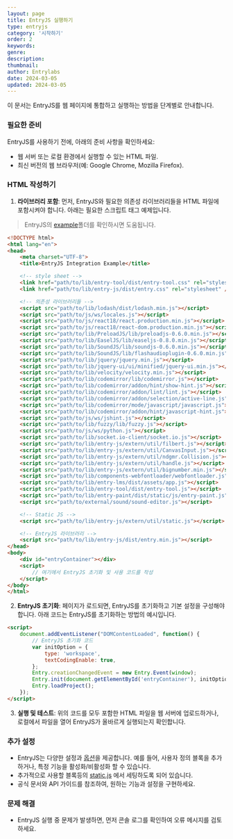 ```yaml
---
layout: page
title: EntryJS 실행하기
type: entryjs
category: '시작하기'
order: 2
keywords: 
genre: 
description: 
thumbnail: 
author: Entrylabs
date: 2024-03-05
updated: 2024-03-05
---
```


이 문서는 EntryJS를 웹 페이지에 통합하고 실행하는 방법을 단계별로 안내합니다.

### 필요한 준비

EntryJS를 사용하기 전에, 아래의 준비 사항을 확인하세요:

- 웹 서버 또는 로컬 환경에서 실행할 수 있는 HTML 파일.
- 최신 버전의 웹 브라우저(예: Google Chrome, Mozilla Firefox).


### HTML 작성하기

1. **라이브러리 포함**: 먼저, EntryJS와 필요한 의존성 라이브러리들을 HTML 파일에 포함시켜야 합니다. 아래는 필요한 스크립트 태그 예제입니다.

> EntryJS의 [example](https://github.com/entrylabs/entryjs/tree/develop/example)폴더를 확인하시면 도움됩니다.

```html
<!DOCTYPE html>
<html lang="en">
<head>
    <meta charset="UTF-8">
    <title>EntryJS Integration Example</title>

    <!-- style sheet -->
    <link href="path/to/lib/entry-tool/dist/entry-tool.css" rel="stylesheet" />
    <link href="path/to/lib/entry-js/dist/entry.css" rel="stylesheet" />

    <!-- 의존성 라이브러리들 -->
    <script src="path/to/lib/lodash/dist/lodash.min.js"></script>
    <script src="path/to/js/ws/locales.js"></script>
    <script src="path/to/js/react18/react.production.min.js"></script>
    <script src="path/to/js/react18/react-dom.production.min.js"></script>
    <script src="path/to/lib/PreloadJS/lib/preloadjs-0.6.0.min.js"></script>
    <script src="path/to/lib/EaselJS/lib/easeljs-0.8.0.min.js"></script>
    <script src="path/to/lib/SoundJS/lib/soundjs-0.6.0.min.js"></script>
    <script src="path/to/lib/SoundJS/lib/flashaudioplugin-0.6.0.min.js"></script>
    <script src="path/to/lib/jquery/jquery.min.js"></script>
    <script src="path/to/lib/jquery-ui/ui/minified/jquery-ui.min.js"></script>
    <script src="path/to/lib/velocity/velocity.min.js"></script>
    <script src="path/to/lib/codemirror/lib/codemirror.js"></script>
    <script src="path/to/lib/codemirror/addon/hint/show-hint.js"></script>
    <script src="path/to/lib/codemirror/addon/lint/lint.js"></script>
    <script src="path/to/lib/codemirror/addon/selection/active-line.js"></script>
    <script src="path/to/lib/codemirror/mode/javascript/javascript.js"></script>
    <script src="path/to/lib/codemirror/addon/hint/javascript-hint.js"></script>
    <script src="path/to/js/ws/jshint.js"></script>
    <script src="path/to/lib/fuzzy/lib/fuzzy.js"></script>
    <script src="path/to/js/ws/python.js"></script>
    <script src="path/to/lib/socket.io-client/socket.io.js"></script>
    <script src="path/to/lib/entry-js/extern/util/filbert.js"></script>
    <script src="path/to/lib/entry-js/extern/util/CanvasInput.js"></script>
    <script src="path/to/lib/entry-js/extern/util/ndgmr.Collision.js"></script>
    <script src="path/to/lib/entry-js/extern/util/handle.js"></script>
    <script src="path/to/lib/entry-js/extern/util/bignumber.min.js"></script>
    <script src="path/to/lib/components-webfontloader/webfontloader.js"></script>
    <script src="path/to/lib/entry-lms/dist/assets/app.js"></script>
    <script src="path/to/lib/entry-tool/dist/entry-tool.js"></script>
    <script src="path/to/lib/entry-paint/dist/static/js/entry-paint.js"></script>
    <script src="path/to/external/sound/sound-editor.js"></script>

    <!-- Static JS -->
    <script src="path/to/lib/entry-js/extern/util/static.js"></script>

    <!-- EntryJS 라이브러리 -->
    <script src="path/to/lib/entry-js/dist/entry.min.js"></script>
</head>
<body>
    <div id="entryContainer"></div>
    <script>
        // 여기에서 EntryJS 초기화 및 사용 코드를 작성
    </script>
</body>
</html>
```


2. **EntryJS 초기화**: 페이지가 로드되면, EntryJS를 초기화하고 기본 설정을 구성해야 합니다. 아래 코드는 EntryJS를 초기화하는 방법의 예시입니다.

```html
<script>
    document.addEventListener("DOMContentLoaded", function() {
        // EntryJS 초기화 코드
        var initOption = {
            type: 'workspace',
            textCodingEnable: true,
        };
        Entry.creationChangedEvent = new Entry.Event(window);
        Entry.init(document.getElementById('entryContainer'), initOption);
        Entry.loadProject();
    });
</script>
```

3. **실행 및 테스트**: 위의 코드를 모두 포함한 HTML 파일을 웹 서버에 업로드하거나, 로컬에서 파일을 열어 EntryJS가 올바르게 실행되는지 확인합니다.


### 추가 설정

- EntryJS는 다양한 설정과 [옵션](/entryjs/typedef/2024-03-11-init-options.html)을 제공합니다. 예를 들어, 사용자 정의 블록을 추가하거나, 특정 기능을 활성화/비활성화 할 수 있습니다.
- 추가적으로 사용할 블록등의 [static.js](/entryjs/api/2024-03-05-static.html) 에서 세팅하도록 되어 있습니다.
- 공식 문서와 API 가이드를 참조하여, 원하는 기능과 설정을 구현하세요.

### 문제 해결

- EntryJS 실행 중 문제가 발생하면, 먼저 콘솔 로그를 확인하여 오류 메시지를 검토하세요.